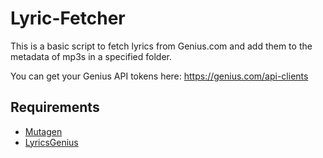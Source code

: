 # Lyric-Fetcher
This is a basic script to fetch lyrics from Genius.com and add them to the metadata of mp3s in a specified folder.

You can get your Genius API tokens here: https://genius.com/api-clients

## Requirements
- [Mutagen](https://mutagen.readthedocs.io/en/latest/)
- [LyricsGenius](https://github.com/johnwmillr/LyricsGenius)
